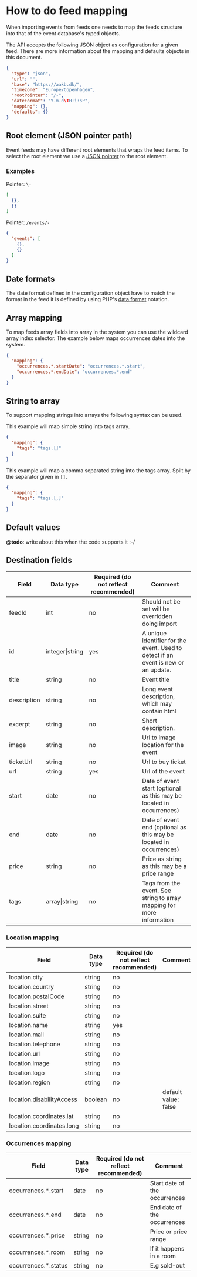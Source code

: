 # How to do feed mapping

When importing events from feeds one needs to map the feeds structure into that of the event database's typed objects.

The API accepts the following JSON object as configuration for a given feed. There are more information about the
mapping and defaults objects in this document.

```json
{
  "type": "json",
  "url": "",
  "base": "https://aakb.dk/",
  "timezone": "Europe/Copenhagen",
  "rootPointer": "/-",
  "dateFormat": "Y-m-d\TH:i:sP",
  "mapping": {},
  "defaults": {}
}
```

## Root element (JSON pointer path)

Event feeds may have different root elements that wraps the feed items. To select the root element we use a
[JSON pointer](https://datatracker.ietf.org/doc/html/rfc6901) to the root element.

### Examples

Pointer: `\-`

```json
[
  {},
  {}
]
```

Pointer: `/events/-`

```json
{
  "events": [ 
    {},
    {}
  ]
}
```

## Date formats

The date format defined in the configuration object have to match the format in the feed it is defined by using PHP's
[data format](https://www.php.net/manual/en/datetime.format.php) notation.

## Array mapping

To map feeds array fields into array in the system you can use the wildcard array index selector. The example below maps
occurrences dates into the system.

```json
{
  "mapping": {
    "occurrences.*.startDate": "occurrences.*.start", 
    "occurrences.*.endDate": "occurrences.*.end"
  }
}
```

## String to array

To support mapping strings into arrays the following syntax can be used.

This example will map simple string into tags array.

```json
{
  "mapping": {
    "tags": "tags.[]"
  }
}
```

This example will map a comma separated string into the tags array. Spilt by the separator given in `[]`.

```json
{
  "mapping": {
    "tags": "tags.[,]"
  }
}
```

## Default values

**@todo**: write about this when the code supports it :-/

## Destination fields

| Field       | Data type       | Required (do not reflect recommended) | Comment                                                                            |
|-------------|-----------------|---------------------------------------|------------------------------------------------------------------------------------|
| feedId      | int             | no                                    | Should not be set will be overridden doing import                                  |
| id          | integer\|string | yes                                   | A unique identifier for the event. Used to detect if an event is new or an update. |
| title       | string          | no                                    | Event title                                                                        |
| description | string          | no                                    | Long event description, which may contain html                                     |
| excerpt     | string          | no                                    | Short description.                                                                 |
| image       | string          | no                                    | Url to image location for the event                                                |
| ticketUrl   | string          | no                                    | Url to buy ticket                                                                  |
| url         | string          | yes                                   | Url of the event                                                                   |
| start       | date            | no                                    | Date of event start (optional as this may be located in occurrences)               |
| end         | date            | no                                    | Date of event end (optional as this may be located in occurrences)                 |
| price       | string          | no                                    | Price as string as this may be a price range                                       |
| tags        | array\|string   | no                                    | Tags from the event. See string to array mapping for more information              |

### Location mapping

| Field                     | Data type | Required (do not reflect recommended) | Comment              |
|---------------------------|-----------|---------------------------------------|----------------------|
| location.city             | string    | no                                    |                      |
| location.country          | string    | no                                    |                      |
| location.postalCode       | string    | no                                    |                      |
| location.street           | string    | no                                    |                      |
| location.suite            | string    | no                                    |                      |
| location.name             | string    | yes                                   |                      |
| location.mail             | string    | no                                    |                      |
| location.telephone        | string    | no                                    |                      |
| location.url              | string    | no                                    |                      |
| location.image            | string    | no                                    |                      |
| location.logo             | string    | no                                    |                      |
| location.region           | string    | no                                    |                      |
| location.disabilityAccess | boolean   | no                                    | default value: false |
| location.coordinates.lat  | string    | no                                    |                      |
| location.coordinates.long | string    | no                                    |                      |

### Occurrences mapping

| Field                | Data type | Required (do not reflect recommended) | Comment                       |
|----------------------|-----------|---------------------------------------|-------------------------------|
| occurrences.*.start  | date      | no                                    | Start date of the occurrences |
| occurrences.*.end    | date      | no                                    | End date of the occurrences   |
| occurrences.*.price  | string    | no                                    | Price or price range          |
| occurrences.*.room   | string    | no                                    | If it happens in a room       |
| occurrences.*.status | string    | no                                    | E.g sold-out                  |
